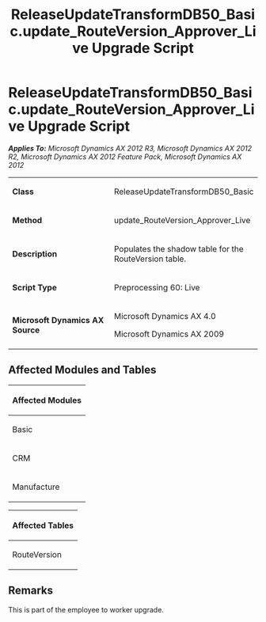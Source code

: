 ﻿---
title: ReleaseUpdateTransformDB50_Basic.update_RouteVersion_Approver_Live Upgrade Script
TOCTitle: ReleaseUpdateTransformDB50_Basic.update_RouteVersion_Approver_Live Upgrade Script
ms:assetid: 969ad851-bd59-0970-2c38-81ecf608eb02
ms:mtpsurl: https://msdn.microsoft.com/en-us/library/JJ686196(v=AX.60)
ms:contentKeyID: 49709901
ms.date: 05/18/2015
mtps_version: v=AX.60
---

# ReleaseUpdateTransformDB50\_Basic.update\_RouteVersion\_Approver\_Live Upgrade Script 


_**Applies To:** Microsoft Dynamics AX 2012 R3, Microsoft Dynamics AX 2012 R2, Microsoft Dynamics AX 2012 Feature Pack, Microsoft Dynamics AX 2012_

<table>
<colgroup>
<col style="width: 50%" />
<col style="width: 50%" />
</colgroup>
<tbody>
<tr class="odd">
<td><p><strong>Class</strong></p></td>
<td><p>ReleaseUpdateTransformDB50_Basic</p></td>
</tr>
<tr class="even">
<td><p><strong>Method</strong></p></td>
<td><p>update_RouteVersion_Approver_Live</p></td>
</tr>
<tr class="odd">
<td><p><strong>Description</strong></p></td>
<td><p>Populates the shadow table for the RouteVersion table.</p></td>
</tr>
<tr class="even">
<td><p><strong>Script Type</strong></p></td>
<td><p>Preprocessing 60: Live</p></td>
</tr>
<tr class="odd">
<td><p><strong>Microsoft Dynamics AX Source</strong></p></td>
<td><p>Microsoft Dynamics AX 4.0</p>
<p>Microsoft Dynamics AX 2009</p></td>
</tr>
</tbody>
</table>


## Affected Modules and Tables

<table>
<colgroup>
<col style="width: 100%" />
</colgroup>
<thead>
<tr class="header">
<th><p>Affected Modules</p></th>
</tr>
</thead>
<tbody>
<tr class="odd">
<td><p>Basic</p></td>
</tr>
<tr class="even">
<td><p>CRM</p></td>
</tr>
<tr class="odd">
<td><p>Manufacture</p></td>
</tr>
</tbody>
</table>


<table>
<colgroup>
<col style="width: 100%" />
</colgroup>
<thead>
<tr class="header">
<th><p>Affected Tables</p></th>
</tr>
</thead>
<tbody>
<tr class="odd">
<td><p>RouteVersion</p></td>
</tr>
</tbody>
</table>


## Remarks

This is part of the employee to worker upgrade.

  


